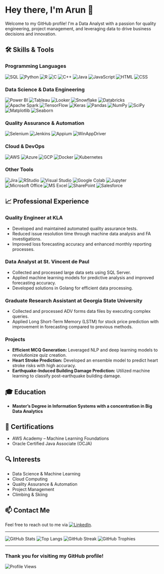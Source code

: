 # Hey there, I'm Arun 👋

Welcome to my GitHub profile! I'm a Data Analyst with a passion for quality engineering, project management, and leveraging data to drive business decisions and innovation.

## 🛠 Skills & Tools

### Programming Languages
![SQL](https://img.shields.io/badge/SQL-MySQL-316192?style=flat&logo=mysql&logoColor=white)
![Python](https://img.shields.io/badge/Python-3670A0?style=flat&logo=python&logoColor=ffdd54)
![R](https://img.shields.io/badge/R-276DC3?style=flat&logo=r&logoColor=white)
![C](https://img.shields.io/badge/C-00599C?style=flat&logo=c&logoColor=white)
![C++](https://img.shields.io/badge/C++-00599C?style=flat&logo=c%2B%2B&logoColor=white)
![Java](https://img.shields.io/badge/Java-ED8B00?style=flat&logo=java&logoColor=white)
![JavaScript](https://img.shields.io/badge/JavaScript-F7DF1E?style=flat&logo=javascript&logoColor=black)
![HTML](https://img.shields.io/badge/HTML5-E34F26?style=flat&logo=html5&logoColor=white)
![CSS](https://img.shields.io/badge/CSS3-1572B6?style=flat&logo=css3&logoColor=white)

### Data Science & Data Engineering
![Power BI](https://img.shields.io/badge/Power_BI-F2C811?style=flat&logo=power-bi&logoColor=black)
![Tableau](https://img.shields.io/badge/Tableau-E97627?style=flat&logo=tableau&logoColor=white)
![Looker](https://img.shields.io/badge/Looker-4285F4?style=flat&logo=looker&logoColor=white)
![Snowflake](https://img.shields.io/badge/Snowflake-29B4E3?style=flat&logo=snowflake&logoColor=white)
![Databricks](https://img.shields.io/badge/Databricks-FC3262?style=flat&logo=databricks&logoColor=white)
![Apache Spark](https://img.shields.io/badge/Apache%20Spark-E25A1C?style=flat&logo=apachespark&logoColor=white)
![TensorFlow](https://img.shields.io/badge/TensorFlow-FF6F00?style=flat&logo=tensorflow&logoColor=white)
![Keras](https://img.shields.io/badge/Keras-D00000?style=flat&logo=keras&logoColor=white)
![Pandas](https://img.shields.io/badge/Pandas-150458?style=flat&logo=pandas&logoColor=white)
![NumPy](https://img.shields.io/badge/NumPy-013243?style=flat&logo=numpy&logoColor=white)
![SciPy](https://img.shields.io/badge/SciPy-8CAAE6?style=flat&logo=scipy&logoColor=white)
![Matplotlib](https://img.shields.io/badge/Matplotlib-013243?style=flat&logo=matplotlib&logoColor=white)
![Seaborn](https://img.shields.io/badge/Seaborn-3776AB?style=flat&logo=seaborn&logoColor=white)

### Quality Assurance & Automation
![Selenium](https://img.shields.io/badge/Selenium-43B02A?style=flat&logo=selenium&logoColor=white)
![Jenkins](https://img.shields.io/badge/Jenkins-D24939?style=flat&logo=jenkins&logoColor=white)
![Appium](https://img.shields.io/badge/Appium-41BDF5?style=flat&logo=appium&logoColor=white)
![WinAppDriver](https://img.shields.io/badge/WinAppDriver-00ADEF?style=flat&logo=winappdriver&logoColor=white)

### Cloud & DevOps
![AWS](https://img.shields.io/badge/AWS-232F3E?style=flat&logo=amazon-aws&logoColor=white)
![Azure](https://img.shields.io/badge/Azure-0078D4?style=flat&logo=microsoft-azure&logoColor=white)
![GCP](https://img.shields.io/badge/GCP-4285F4?style=flat&logo=google-cloud&logoColor=white)
![Docker](https://img.shields.io/badge/Docker-2496ED?style=flat&logo=docker&logoColor=white)
![Kubernetes](https://img.shields.io/badge/Kubernetes-326CE5?style=flat&logo=kubernetes&logoColor=white)

### Other Tools
![Jira](https://img.shields.io/badge/Jira-0052CC?style=flat&logo=jira&logoColor=white)
![RStudio](https://img.shields.io/badge/RStudio-75AADB?style=flat&logo=rstudio&logoColor=white)
![Visual Studio](https://img.shields.io/badge/Visual_Studio-5C2D91?style=flat&logo=visual-studio&logoColor=white)
![Google Colab](https://img.shields.io/badge/Google_Colab-F9AB00?style=flat&logo=google-colab&logoColor=white)
![Jupyter](https://img.shields.io/badge/Jupyter-F37626?style=flat&logo=jupyter&logoColor=white)
![Microsoft Office](https://img.shields.io/badge/Microsoft_Office-D83B01?style=flat&logo=microsoft-office&logoColor=white)
![MS Excel](https://img.shields.io/badge/MS_Excel-217346?style=flat&logo=microsoft-excel&logoColor=white)
![SharePoint](https://img.shields.io/badge/SharePoint-0078D4?style=flat&logo=microsoft-sharepoint&logoColor=white)
![Salesforce](https://img.shields.io/badge/Salesforce-00A1E0?style=flat&logo=salesforce&logoColor=white)

## 📈 Professional Experience

### Quality Engineer at KLA
- Developed and maintained automated quality assurance tests.
- Reduced issue resolution time through machine data analysis and FA investigations.
- Improved loss forecasting accuracy and enhanced monthly reporting processes.

### Data Analyst at St. Vincent de Paul
- Collected and processed large data sets using SQL Server.
- Applied machine learning models for predictive analysis and improved forecasting accuracy.
- Developed solutions in Golang for efficient data processing.

### Graduate Research Assistant at Georgia State University
- Collected and processed ADV forms data files by executing complex queries.
- Applied Long Short-Term Memory (LSTM) for stock price prediction with improvement in forecasting compared to previous methods.

### Projects
- **Efficient MCQ Generation:** Leveraged NLP and deep learning models to revolutionize quiz creation.
- **Heart Stroke Prediction:** Developed an ensemble model to predict heart stroke risks with high accuracy.
- **Earthquake-Induced Building Damage Prediction:** Utilized machine learning to classify post-earthquake building damage.

## 🎓 Education

- **Master’s Degree in Information Systems with a concentration in Big Data Analytics**

## 🌟 Certifications

- AWS Academy – Machine Learning Foundations
- Oracle Certified Java Associate (OCJA)

## 🔍 Interests

- Data Science & Machine Learning
- Cloud Computing
- Quality Assurance & Automation
- Project Management
- Climbing & Skiing

## 📫 Contact Me

Feel free to reach out to me via [![LinkedIn](https://img.shields.io/badge/LinkedIn-0077B5?style=flat&logo=linkedin&logoColor=white)](https://www.linkedin.com/in/arun-palani5).

---

![GitHub Stats](https://github-readme-stats.vercel.app/api?username=arun-palani&show_icons=true&theme=radical)
![Top Langs](https://github-readme-stats.vercel.app/api/top-langs/?username=arun-palani&layout=compact&theme=radical)
![GitHub Streak](https://github-readme-streak-stats.herokuapp.com/?user=arun-palani&theme=radical)
![GitHub Trophies](https://github-profile-trophy.vercel.app/?username=arun-palani&theme=radical)

---

### Thank you for visiting my GitHub profile!

![Profile Views](https://komarev.com/ghpvc/?username=arun-palani&color=brightgreen)
